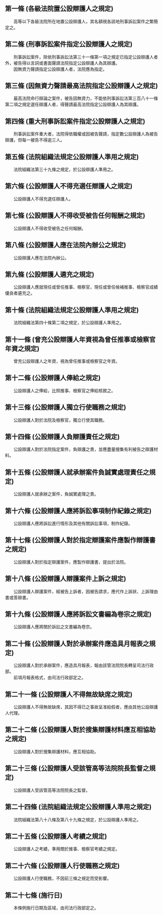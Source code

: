 第一條 (各級法院置公設辯護人之規定)
-----------------------------------
　　高等以下各級法院所在地置公設辯護人，其名額視各該地刑事訴訟案件之繁簡定之。  


第二條 (刑事訴訟案件指定公設辯護人之規定)
-----------------------------------------
　　刑事訴訟案件，除依刑事訴訟法第三十一條第一項之規定已指定公設辯護人者外，被告得以言詞或書面聲請法院指定公設辯護人為其辯護。  
　　因無資力聲請指定公設辯護人者，法院應為指定。  


第三條 (因無資力聲請最高法院指定公設辯護人之規定)
-------------------------------------------------
　　最高法院命行辯論之案件，被告因無資力，不能依刑事訴訟法第三百八十一條第二項之規定選任辯護人者，得聲請最高法院指定公設辯護人為其辯護。  


第四條 (重大刑事訴訟案件指定公設辯護人之規定)
---------------------------------------------
　　刑事訴訟案件重大者，法院得依職權或因被告聲請，指定數公設辯護人為被告辯護，但每一被告不得逾三人。  


第五條 (法院組織法規定公設辯護人準用之規定)
-------------------------------------------
　　法院組織法第三十九條之規定，於公設辯護人準用之。  


第六條 (公設辯護人不得充選任辯護人之規定)
-----------------------------------------
　　公設辯護人不得充選任辯護人。  


第七條 (公設辯護人不得收受被告任何報酬之規定)
---------------------------------------------
　　公設辯護人不得收受被告之任何報酬。  


第八條 (公設辯護人應在法院內辦公之規定)
---------------------------------------
　　公設辯護人應在法院內辦公。  


第九條 (公設辯護人遴充之規定)
-----------------------------
　　公設辯護人應就現任或曾任推事、檢察官，現任或曾任候補推事、檢察官成績優良者遴充之。  


第十條 (法院組織法規定公設辯護人準用之規定)
-------------------------------------------
　　法院組織法第四十條第二項之規定，於公設辯護人準用之。  


第十一條 (曾充公設辯護人年資視為曾任推事或檢察官年資之規定)
-----------------------------------------------------------
　　曾充公設辯護人之年資，視為曾任推事或檢察官之年資。  


第十二條 (公設辯護人俸給之規定)
-------------------------------
　　公設辯護人之俸給，比照推事、檢察官之俸給核敘之。  


第十三條 (公設辯護人獨立行使職務之規定)
---------------------------------------
　　公設辯護人對於法院及檢察官，獨立行使其職務。  


第十四條 (公設辯護人負辯護責任之規定)
-------------------------------------
　　公設辯護人對於法院指定案件，負辯護之責，並應盡量搜集有利被告之辯護材料。  


第十五條 (公設辯護人就承辦案件負誠實處理責任之規定)
---------------------------------------------------
　　公設辯護人就承辦之案件，負誠實處理之責。  


第十六條 (公設辯護人應將訴訟事項制作紀錄之規定)
-----------------------------------------------
　　公設辯護人應將訴訟進行情形及其他有關訴訟事項，制作紀錄。  


第十七條 (公設辯護人對於指定辯護案件應製作辯護書之規定)
-------------------------------------------------------
　　公設辯護人對於指定辯護案件，應製作辯護書，提出於法院。  


第十八條 (公設辯護人辯護案件上訴之規定)
---------------------------------------
　　公設辯護人辯護案件，經被告上訴者，因被告請求，應代作上訴狀、上訴理由書或答辯書。  


第十九條 (公設辯護人應將訴訟文書編為卷宗之規定)
-----------------------------------------------
　　公設辯護人應將關於訴訟之文書編為卷宗。  


第二十條 (公設辯護人對於承辦案件應造具月報表之規定)
---------------------------------------------------
　　公設辯護人對於承辦案件，應造具月報表，報由該管法院院長轉呈司法行政部。  
　　前項月報表格式，由司法行政部定之。  


第二十一條 (公設辯護人不得無故缺席之規定)
-----------------------------------------
　　公設辯護人不得無故缺席，其因不得已之事故呈准給假者，應由其他公設辯護人代理。  


第二十二條 (公設辯護人對於搜集辯護材料應互相協助之規定)
-------------------------------------------------------
　　公設辯護人對於搜集辯護材料，應互相協助。  


第二十三條 (公設辯護人受該管高等法院院長監督之規定)
---------------------------------------------------
　　公設辯護人受該管高等法院院長之監督。  


第二十四條 (法院組織法規定公設辯護人準用之規定)
-----------------------------------------------
　　法院組織法第八十八條及第八十九條之規定，於公設辯護人準用之。  


第二十五條 (公設辯護人考績之規定)
---------------------------------
　　公設辯護人之考績，準用關於推事、檢察官考績之規定。  


第二十六條 (公設辯護人行使職務之規定)
-------------------------------------
　　公設辯護人行使職務，不因前三條之規定而受影響。  


第二十七條 (施行日)
-------------------
　　本條例施行日期及區域，由司法行政部定之。